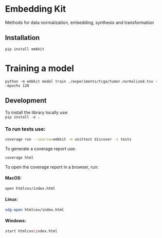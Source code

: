 
# Embedding Kit

Methods for data normalization, embedding, synthesis and transformation


## Installation
```
pip install embkit
```

# Training a model
```
python -m embkit model train ./experiments/tcga/tumor.normalized.tsv --epochs 120
```

## Development

To install the library locally use:  
```pip install -e .```

### To run tests use:
```bash
coverage run --source=embkit -m unittest discover -s tests
```

To generate a coverage report use:
```bash
coverage html
```

To open the coverage report in a browser, run:
#### MacOS:
```bash
open htmlcov/index.html
```

#### Linux:
```bash
xdg-open htmlcov/index.html
```

#### Windows:
```bash
start htmlcov\index.html
```

